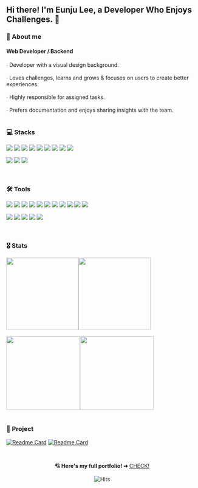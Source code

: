 ## Hi there! I'm Eunju Lee, a Developer Who Enjoys Challenges. 👾

### 👀 About me
#### Web Developer / Backend
<div>
  ∙ Developer with a visual design background. <br><br>
  ∙ Loves challenges, learns and grows & focuses on users to create better experiences. <br><br>
  ∙ Highly responsible for assigned tasks. <br><br>
  ∙ Prefers documentation and enjoys sharing insights with the team.
</div>

<br>

### 💻 Stacks  
<p>
  <img src="https://img.shields.io/badge/-Java-344CB7?style=flat-plastic&logo=Java&logoColor=white"/>
  <img src="https://img.shields.io/badge/-SpringBoot-6DB33F?style=flat-plastic&logo=SpringBoot&logoColor=white"/>
  <img src="https://img.shields.io/badge/-Spring%20Security-6DB33F?style=flat-plastic&logo=Spring%20Security&logoColor=white"/>
  <img src="https://img.shields.io/badge/-Spring%20Data%20JPA-6DB33F?style=flat-plastic&logo=Spring&logoColor=white"/>
  <img src="https://img.shields.io/badge/-JavaScript-F7DF1E?style=flat-plastic&logo=JavaScript&logoColor=black"/>
  <img src="https://img.shields.io/badge/-React-61DAFB?style=flat-plastic&logo=React&logoColor=black"/>
  <img src="https://img.shields.io/badge/-MySQL-4479A1?style=flat-plastic&logo=MySQL&logoColor=white"/>
  <img src="https://img.shields.io/badge/-AWS-232F3E?style=flat-plastic&logo=Amazon-Web-Services&logoColor=white"/>

  <img src="https://img.shields.io/badge/-Docker-2496ED?style=flat-plastic&logo=Docker&logoColor=white"/>
</p>
<p>
  <img src="https://img.shields.io/badge/-Material%20UI-007FFF?style=flat-plastic&logo=mui&logoColor=white"/>
  <img src="https://img.shields.io/badge/-Tailwind%20Css-06B6D4?style=flat-plastic&logo=tailwindcss&logoColor=white"/>
  <img src="https://img.shields.io/badge/-Bootstrap-7952B3?style=flat-plastic&logo=bootstrap&logoColor=white"/>
</p>

<br>

### 🛠 Tools
<p>
  <img src="https://img.shields.io/badge/-VS%20Code-007ACC?style=flat-plastic&logo=Visual-Studio&logoColor=white"/>
  <img src="https://img.shields.io/badge/-IntelliJ-000000?style=flat-plastic&logo=IntelliJ-IDEA&logoColor=white"/>
  <img src="https://img.shields.io/badge/-DataGrip-000000?style=flat-plastic&logo=DataGrip&logoColor=white"/>
  <img src="https://img.shields.io/badge/-GitHub-181717?style=flat-plastic&logo=GitHub&logoColor=white"/>
  <img src="https://img.shields.io/badge/-GitLab-FCA121?style=flat-plastic&logo=GitLab&logoColor=white"/>
  <img src="https://img.shields.io/badge/-MySQL%20Workbench-4479A1?style=flat-plastic&logo=MySQL&logoColor=white"/>
  <img src="https://img.shields.io/badge/-Postman-FF6C37?style=flat-plastic&logo=Postman&logoColor=white"/>
  <img src="https://img.shields.io/badge/-Figma-F24E1E?style=flat-plastic&logo=figma&logoColor=white"/>
  <img src="https://img.shields.io/badge/-Vim-019733?style=flat-plastic&logo=Vim&logoColor=white"/>
  <img src="https://img.shields.io/badge/-swagger-85EA2D?style=flat-plastic&logo=Swagger&logoColor=white"/>
  <img src="https://img.shields.io/badge/-Notion-000000?style=flat-plastic&logo=notion&logoColor=white"/>
</p>
<p>
  <img src="https://img.shields.io/badge/-Adobe%20XD-FF61F6?style=flat-plastic&logo=Adobe%20XD&logoColor=white"/>
  <img src="https://img.shields.io/badge/-Photoshop-31A8FF?style=flat-plastic&logo=Adobe%20Photoshop&logoColor=white"/>
  <img src="https://img.shields.io/badge/-Illustrator-FF9A00?style=flat-plastic&logo=Adobe%20Illustrator&logoColor=white"/>
  <img src="https://img.shields.io/badge/-Premiere%20Pro-9999FF?style=flat-plastic&logo=Adobe%20Premiere%20Pro&logoColor=white"/>
  <img src="https://img.shields.io/badge/-InDesign-FF3366?style=flat-plastic&logo=Adobe%20InDesign&logoColor=white"/>
</p>

<br>

### 🎖️ Stats
<div style="display: flex; align-items: center;">
  <a href="https://github.com/silverzoo">
    <img style="height: 190px;" src="https://github-readme-stats.vercel.app/api?username=silverzoo&count_private=true&show_icons=true&theme=radical" />
  </a>
  
  <a href="https://github.com/silverzoo">
    <img style="height: 190px;" src="https://github-readme-stats.vercel.app/api/top-langs/?username=silverzoo&layout=compact&theme=neon&hide_border=false" />
  </a>
</div>

<br>

<div style="display: flex; align-items: center;">
  <a href="https://solved.ac/silverzoo030">
    <img style="height: 194px;" src="http://mazassumnida.wtf/api/v2/generate_badge?boj=silverzoo030" />
  </a>
  
  <a href="https://solved.ac/silverzoo030">
    <img style="height: 194px;" src="http://mazandi.herokuapp.com/api?handle=silverzoo030&theme=warm" />
  </a>
</div>

<br>

### 📌 Project
[![Readme Card](https://github-readme-stats.vercel.app/api/pin/?username=silverzoo&repo=pyeonjip&theme=buefy)](https://github.com/silverzoo/pyeonjip)
[![Readme Card](https://github-readme-stats.vercel.app/api/pin/?username=silverzoo&repo=CampingOn&theme=vue)](https://github.com/silverzoo/CampingOn)

<br>

<p align="center">
  <strong>💘 Here's my full portfolio! ➜</strong>
  <a href="https://drive.google.com/file/d/1B2jszBZ_ZlJglZfnRN9fvS6M1hzlcLp_/view?usp=drive_link">CHECK!</a>
  <br><br>
  <img src="https://hits.seeyoufarm.com/api/count/incr/badge.svg?url=https%3A%2F%2Fgithub.com%2Fsilverzoo&count_bg=%2341E7FF&title_bg=%23FF00A1&icon=apachespark.svg&icon_color=%2341E7FF&title=Visits&edge_flat=false" alt="Hits"/>
</p>
